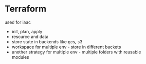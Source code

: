 # Terraform

used for iaac

* init, plan, apply
* resource and data
* store state in backends like gcs, s3
* workspace for multiple env - store in different buckets
* another strategy for multiple env - multiple folders with reusable
  modules

